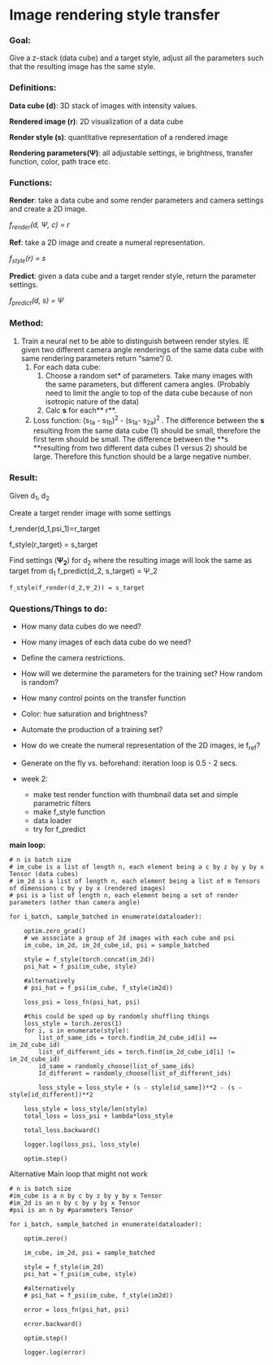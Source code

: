 # Image rendering style transfer 


### **Goal**: 

Give a z-stack (data cube) and a target style, adjust all the parameters such that the resulting image has the same style. 


### **Definitions**:
**Data cube (d)**: 3D stack of images with intensity values. 

**Rendered image (r)**: 2D visualization of a data cube 

**Render style (s)**: quantitative representation of a rendered image

**Rendering parameters(Ѱ)**: all adjustable settings, ie brightness, transfer function, color, path trace etc. 


### **Functions**: 


**Render**: take a data cube and some render parameters and camera settings and create a 2D image. 

 *f<sub>render</sub>(d, Ѱ, c) = r*


**Ref**: take a 2D image and create a numeral representation. 


*f<sub>style</sub>(r) = s*

**Predict**: given a data cube and a target render style, return the parameter settings. 

*f<sub>predict</sub>(d, s) = Ѱ*




### **Method**:



1. Train a neural net to be able to distinguish between render styles. IE given two different camera angle renderings of the same data cube with same rendering parameters return “same”/ 0. 
    1. For each data cube: 
        1. Choose a random set* of parameters. Take many images with the same parameters, but different camera angles. (Probably need to limit the angle to top of the data cube because of non isotropic nature of the data)
        2. Calc **s** for each** r**. 
    2. Loss function:  (s<sub>1a</sub> - s<sub>1b</sub>)<sup>2</sup> - (s<sub>1a</sub>- s<sub>2a</sub>)<sup>2 </sup>. The difference between the **s** resulting from the same data cube (1)  should be small, therefore the first term should be small. The difference between the **s **resulting from two different data cubes (1 versus 2) should be large. Therefore this function should be a large negative number. 


### **Result:**

Given d<sub>1</sub>, d<sub>2</sub> 

Create a target render image with some settings

f_render(d_1,psi_1)=r_target

f_style(r_target) = s_target


Find settings (**Ѱ<sub>2</sub>**) for d<sub>2</sub> where the resulting image will look the same as target from d<sub>1</sub>
f_predict(d_2, s_target) = Ѱ_2 

    
	f_style(f_render(d_2,Ѱ_2)) = s_target

### **Questions/Things to do:**

- How many data cubes do we need?

- How many images of each data cube do we need?

- Define the camera restrictions.

- How will we determine the parameters for the training set? How random is random?

- How many control points on the transfer function
- Color: hue saturation and brightness?

- Automate the production of a training set?

- How do we create the numeral representation of the 2D images, ie f<sub>ref</sub>?

- Generate on the fly vs. beforehand: iteration loop is 0.5 - 2 secs. 

- week 2:
	- make test render function with thumbnail data set and simple parametric filters
	- make f_style function 
	- data loader
	- try for f_predict

	

**main loop:**


```
# n is batch size
# im_cube is a list of length n, each element being a c by z by y by x Tensor (data cubes)
# im_2d is a list of length n, each element being a list of m Tensors of dimensions c by y by x (rendered images)
# psi is a list of length n, each element being a set of render parameters (other than camera angle)

for i_batch, sample_batched in enumerate(dataloader):

	optim.zero_grad()
	# we associate a group of 2d images with each cube and psi
	im_cube, im_2d, im_2d_cube_id, psi = sample_batched

	style = f_style(torch.concat(im_2d))
	psi_hat = f_psi(im_cube, style)

	#alternatively
	# psi_hat = f_psi(im_cube, f_style(im2d))

	loss_psi = loss_fn(psi_hat, psi)

	#this could be sped up by randomly shuffling things
	loss_style = torch.zeros(1)
	for i, s in enumerate(style):
		list_of_same_ids = torch.find(im_2d_cube_id[i] == im_2d_cube_id)
		list_of_different_ids = torch.find(im_2d_cube_id[i] != im_2d_cube_id)
		id_same = randomly_choose(list_of_same_ids)
		Id_different = randomly_choose(list_of_different_ids)

		loss_style = loss_style + (s - style[id_same])**2 - (s - style[id_different])**2

	loss_style = loss_style/len(style)
	total_loss = loss_psi + lambda*loss_style

	total_loss.backward()

	logger.log(loss_psi, loss_style)

	optim.step()
```


	

Alternative Main loop that might not work


```
# n is batch size
#im_cube is a n by c by z by y by x Tensor
#im_2d is an n by c by y by x Tensor
#psi is an n by #parameters Tensor

for i_batch, sample_batched in enumerate(dataloader):

	optim.zero()

	im_cube, im_2d, psi = sample_batched

	style = f_style(im_2d)
	psi_hat = f_psi(im_cube, style)

	#alternatively
	# psi_hat = f_psi(im_cube, f_style(im2d))

	error = loss_fn(psi_hat, psi)

	error.backward()

	optim.step()

	logger.log(error)

